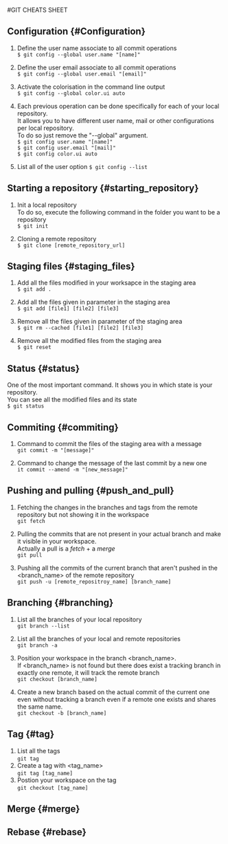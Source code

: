 #GIT CHEATS SHEET

## Configuration {#Configuration}

1. Define the user name associate to all commit operations  
`$ git config --global user.name "[name]"`

2. Define the user email associate to all commit operations  
`$ git config --global user.email "[email]"`

3. Activate the colorisation in the command line output  
`$ git config --global color.ui auto`

4. Each previous operation can be done specifically for each of your local repository.  
It allows you to have different user name, mail or other configurations per local repository.  
To do so just remove the "--global" argument.  
`$ git config user.name "[name]"`  
`$ git config user.email "[mail]"`   
`$ git config color.ui auto`  

5. List all of the user option
`$ git config --list`  

## Starting a repository {#starting_repository}

1. Init a local repository  
To do so, execute the following command in the folder you want to be a repository  
`$ git init`  

2. Cloning a remote repository  
`$ git clone [remote_repository_url]`

## Staging files {#staging_files}
1. Add all the files modified in your worksapce in the staging area  
`$ git add .` 

2. Add all the files given in parameter in the staging area  
`$ git add [file1] [file2] [file3]` 

3. Remove all the files given in parameter of the staging area  
`$ git rm --cached [file1] [file2] [file3]`  

3. Remove all the modified files from the staging area  
`$ git reset`  

## Status {#status}
One of the most important command. It shows you in which state is your repository.  
You can see all the modified files and its state  
`$ git status`

## Commiting {#commiting}
1. Command to commit the files of the staging area with a message  
`git commit -m "[message]"`  

2. Command to change the message of the last commit by a new one  
`it commit --amend -m "[new_message]"`  

## Pushing and pulling {#push_and_pull}
1. Fetching the changes in the branches and tags from the remote repository but not showing it in the workspace  
`git fetch`  

2. Pulling the commits that are not present in your actual branch and make it visible in your workspace.  
Actually a pull is a *fetch* + a *merge*  
`git pull`  

3. Pushing all the commits of the current branch that aren't pushed in the <branch_name> of the remote repository  
`git push -u [remote_repositroy_name] [branch_name]`  

## Branching {#branching}
1. List all the branches of your local repository  
`git branch --list` 

2. List all the branches of your local and remote repositories  
`git branch -a` 

3. Position your workspace in the branch <branch_name>.  
If <branch_name> is not found but there does exist a tracking branch in exactly one remote, it will track the remote branch  
`git checkout [branch_name]`  

4. Create a new branch based on the actual commit of the current one even without tracking a branch even if a remote one 
exists and shares the same name.  
`git checkout -b [branch_name]`  

## Tag {#tag}
1. List all the tags  
`git tag` 
2. Create a tag with <tag_name>  
`git tag [tag_name]`
3. Postion your workspace on the tag  
`git checkout [tag_name]`
 


## Merge {#merge}


## Rebase {#rebase}











